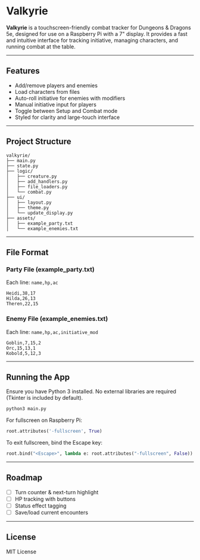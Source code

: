 # Valkyrie

**Valkyrie** is a touchscreen-friendly combat tracker for Dungeons & Dragons 5e, designed for use on a Raspberry Pi with a 7" display. It provides a fast and intuitive interface for tracking initiative, managing characters, and running combat at the table.

---

## Features

- Add/remove players and enemies
- Load characters from files
- Auto-roll initiative for enemies with modifiers
- Manual initiative input for players
- Toggle between Setup and Combat mode
- Styled for clarity and large-touch interface

---

## Project Structure

```
valkyrie/
├── main.py
├── state.py
├── logic/
│   ├── creature.py
│   ├── add_handlers.py
│   ├── file_loaders.py
│   └── combat.py
├── ui/
│   ├── layout.py
│   ├── theme.py
│   └── update_display.py
├── assets/
│   ├── example_party.txt
│   └── example_enemies.txt
```

---

## File Format

### Party File (example_party.txt)
Each line: `name,hp,ac`
```
Heidi,38,17
Hilda,26,13
Theren,22,15
```

### Enemy File (example_enemies.txt)
Each line: `name,hp,ac,initiative_mod`
```
Goblin,7,15,2
Orc,15,13,1
Kobold,5,12,3
```

---

## Running the App

Ensure you have Python 3 installed. No external libraries are required (Tkinter is included by default).

```bash
python3 main.py
```

For fullscreen on Raspberry Pi:
```python
root.attributes('-fullscreen', True)
```

To exit fullscreen, bind the Escape key:
```python
root.bind("<Escape>", lambda e: root.attributes("-fullscreen", False))
```

---

## Roadmap

- [ ] Turn counter & next-turn highlight
- [ ] HP tracking with buttons
- [ ] Status effect tagging
- [ ] Save/load current encounters

---

## License
MIT License